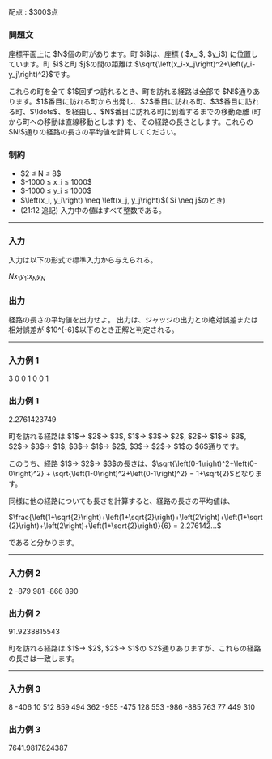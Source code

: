 
<div>

<span>

<span>

<p>
配点 : $300$点
</p>

<div>

<section>

### **問題文**

<p>
座標平面上に $N$個の町があります。町 $i$は、座標 ( $x_i$, $y_i$) に位置しています。町 $i$と町 $j$の間の距離は $\sqrt{\left(x_i-x_j\right)^2+\left(y_i-y_j\right)^2}$です。
</p>

<p>
これらの町を全て $1$回ずつ訪れるとき、町を訪れる経路は全部で $N!$通りあります。$1$番目に訪れる町から出発し、$2$番目に訪れる町、$3$番目に訪れる町、$\ldots$、を経由し、$N$番目に訪れる町に到着するまでの移動距離 (町から町への移動は直線移動とします) を、その経路の長さとします。これらの $N!$通りの経路の長さの平均値を計算してください。
</p>

</section>

</div>

<div>

<section>

### **制約**

<ul>

<li>
$2 ≤ N ≤ 8$
</li>

<li>
$-1000 ≤ x_i ≤ 1000$
</li>

<li>
$-1000 ≤ y_i ≤ 1000$
</li>

<li>
$\left(x_i, y_i\right) \neq \left(x_j, y_j\right)$( $i \neq j$のとき)
</li>

<li>
(21:12 追記) 入力中の値はすべて整数である。
</li>

</ul>

</section>

</div>

---

<div>

<div>

<section>

### **入力**

<p>
入力は以下の形式で標準入力から与えられる。
</p>

<div>

$N$$x_1$$y_1$$:$$x_N$$y_N$
</div>

</section>

</div>

<div>

<section>

### **出力**

<p>
経路の長さの平均値を出力せよ。
出力は、ジャッジの出力との絶対誤差または相対誤差が $10^{-6}$以下のとき正解と判定される。
</p>

</section>

</div>

</div>

---

<div>

<section>

### **入力例 1**

<div>

3
0 0
1 0
0 1

</div>

</section>

</div>

<div>

<section>

### **出力例 1**

<div>

2.2761423749

</div>

<p>
町を訪れる経路は $1$→ $2$→ $3$, $1$→ $3$→ $2$, $2$→ $1$→ $3$, $2$→ $3$→ $1$, $3$→ $1$→ $2$, $3$→ $2$→ $1$の $6$通りです。
</p>

<p>
このうち、経路 $1$→ $2$→ $3$の長さは、$\sqrt{\left(0-1\right)^2+\left(0-0\right)^2} + \sqrt{\left(1-0\right)^2+\left(0-1\right)^2} = 1+\sqrt{2}$となります。
</p>

<p>
同様に他の経路についても長さを計算すると、経路の長さの平均値は、
</p>

<p>
$\frac{\left(1+\sqrt{2}\right)+\left(1+\sqrt{2}\right)+\left(2\right)+\left(1+\sqrt{2}\right)+\left(2\right)+\left(1+\sqrt{2}\right)}{6} = 2.276142...$
</p>

<p>
であると分かります。
</p>

</section>

</div>

---

<div>

<section>

### **入力例 2**

<div>

2
-879 981
-866 890

</div>

</section>

</div>

<div>

<section>

### **出力例 2**

<div>

91.9238815543

</div>

<p>
町を訪れる経路は $1$→ $2$, $2$→ $1$の $2$通りありますが、これらの経路の長さは一致します。
</p>

</section>

</div>

---

<div>

<section>

### **入力例 3**

<div>

8
-406 10
512 859
494 362
-955 -475
128 553
-986 -885
763 77
449 310

</div>

</section>

</div>

<div>

<section>

### **出力例 3**

<div>

7641.9817824387

</div>

</section>

</div>

</span>

</span>

</div>
